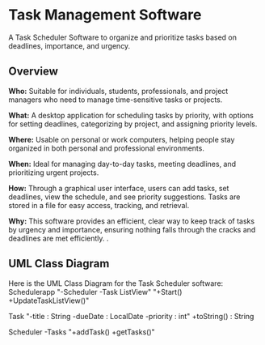 # Task Management Software

A Task Scheduler Software to organize and prioritize tasks based on deadlines, importance, and urgency.

## Overview

**Who:** Suitable for individuals, students, professionals, and project managers who need to manage time-sensitive tasks or projects.

**What:** A desktop application for scheduling tasks by priority, with options for setting deadlines, categorizing by project, and assigning priority levels.

**Where:** Usable on personal or work computers, helping people stay organized in both personal and professional environments.

**When:** Ideal for managing day-to-day tasks, meeting deadlines, and prioritizing urgent projects.

**How:** Through a graphical user interface, users can add tasks, set deadlines, view the schedule, and see priority suggestions. Tasks are stored in a file for easy access, tracking, and retrieval.

**Why:** This software provides an efficient, clear way to keep track of tasks by urgency and importance, ensuring nothing falls through the cracks and deadlines are met efficiently.
.

## UML Class Diagram

Here is the UML Class Diagram for the Task Scheduler software:
Schedulerapp
"-Scheduler
-Task ListView"
"+Start()
+UpdateTaskListView()"

Task
"-title : String
-dueDate : LocalDate
-priority : int"
+toString() : String

Scheduler
-Tasks
"+addTask()
+getTasks()"

